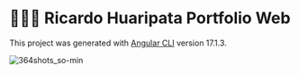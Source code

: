 # 👨🏻‍💻 Ricardo Huaripata Portfolio Web

This project was generated with [Angular CLI](https://github.com/angular/angular-cli) version 17.1.3.

![364shots_so-min](https://github.com/user-attachments/assets/ef40c918-57ea-4ed7-93aa-aebe690d0473)
